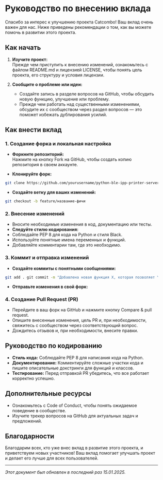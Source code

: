 # Руководство по внесению вклада

Спасибо за интерес к улучшению проекта Catcombo! Ваш вклад очень важен для нас. Ниже приведены рекомендации о том, как вы можете помочь в развитии этого проекта.

## Как начать

1. **Изучите проект:**  
   Прежде чем приступить к внесению изменений, ознакомьтесь с файлом README.md и лицензией LICENSE, чтобы понять цель проекта, его структуру и условия лицензии.

2. **Сообщите о проблеме или идеи:**  
   - Создайте запись в разделе вопросов на GitHub, чтобы обсудить новую функцию, улучшение или проблему.  
   - Прежде чем работать над существенными изменениями, обсудите их с сообществом через раздел вопросов — это поможет избежать дублирования усилий.

## Как внести вклад

### 1. Создание форка и локальная настройка
- **Форкните репозиторий:**  
  Нажмите на кнопку Fork на GitHub, чтобы создать копию репозитория в своем аккаунте.

- **Клонируйте форк:**  
```bash
git clone https://github.com/yourusername/python-ble-ipp-printer-server.git cd python-ble-ipp-printer-server
```

- **Создайте ветку для ваших изменений:**  
```bash
git checkout -b feature/название-фичи
```

### 2. Внесение изменений
- Вносите необходимые изменения в код, документацию или тесты.
- **Следуйте стилю кодирования:**  
- Соблюдайте PEP 8 для кода на Python и стиля Black.
- Используйте понятные имена переменных и функций.
- Добавляйте комментарии там, где это необходимо.


### 3. Коммит и отправка изменений
- **Создайте коммиты с понятными сообщениями:**

```bash
git add . git commit -m "Добавлена новая функция X, которая позволяет Y"
```


- **Отправьте изменения в свой форк:**  

### 4. Создание Pull Request (PR)
- Перейдите в ваш форк на GitHub и нажмите кнопку Compare & pull request.
- Опишите внесенные изменения, цель PR и, при необходимости, свяжитесь с сообществом через соответствующий вопрос.
- Дождитесь отзывов и, при необходимости, внесите правки.

## Руководство по кодированию

- **Стиль кода:** Соблюдайте PEP 8 для написания кода на Python.
- **Документирование:** Комментируйте сложные участки кода и пишите описательные докстринги для функций и классов.
- **Тестирование:** Перед отправкой PR убедитесь, что все работает корректно успешно.

## Дополнительные ресурсы

- Ознакомьтесь с Code of Conduct, чтобы понять ожидаемое поведение в сообществе.
- Изучите трекер вопросов на GitHub для актуальных задач и предложений.

## Благодарности

Благодарим всех, кто уже внес вклад в развитие этого проекта, и приветствуем новых участников! Ваш вклад помогает улучшать проект и делает его лучше для всех пользователей.

---

*Этот документ был обновлен в последний раз 15.01.2025.*

